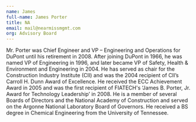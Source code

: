 ```yaml
---
name: James
full-name: James Porter
title: NA
email: mail@nearmissmgmt.com
org: Advisory Board
---
```

  
Mr. Porter was Chief Engineer and VP – Engineering and Operations for DuPont until his retirement in 2008. After joining DuPont in 1966, he was named VP of Engineering in 1996, and later became VP of Safety, Health & Environment and Engineering in 2004. He has served as chair for the Construction Industry Institute (CII) and was the 2004 recipient of CII’s Carroll H. Dunn Award of Excellence. He received the ECC Achievement Award in 2005 and was the first recipient of FIATECH's ‘James B. Porter, Jr. Award for Technology Leadership’ in 2008. He is a member of several Boards of Directors and the National Academy of Construction and served on the Argonne National Laboratory Board of Governors. He received a BS degree in Chemical Engineering from the University of Tennessee.
